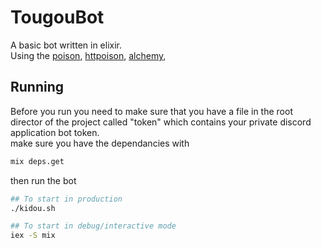 # TougouBot

A basic bot written in elixir.  
Using the [poison](https://github.com/devinus/poison), [httpoison](https://github.com/edgurgel/httpoison), [alchemy](https://github.com/cronokirby/alchemy), 

## Running

Before you run you need to make sure that you have a file in the root director of the project called "token" which contains your private discord application bot token.  
make sure you have the dependancies with 
```bash
mix deps.get
```
then run the bot
```bash
## To start in production
./kidou.sh

## To start in debug/interactive mode
iex -S mix
```